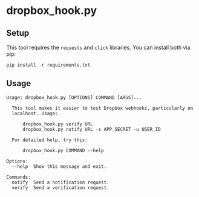# dropbox_hook.py

## Setup

This tool requires the `requests` and `click` libraries. You can install both via pip:

    pip install -r requirements.txt

## Usage

    Usage: dropbox_hook.py [OPTIONS] COMMAND [ARGS]...
    
      This tool makes it easier to test Dropbox webhooks, particularly on
      localhost. Usage:
    
          dropbox_hook.py verify URL
          dropbox_hook.py notify URL -s APP_SECRET -u USER_ID
    
      For detailed help, try this:
    
          dropbox_hook.py COMMAND --help
    
    Options:
      --help  Show this message and exit.
    
    Commands:
      notify  Send a notification request.
      verify  Send a verification request.
